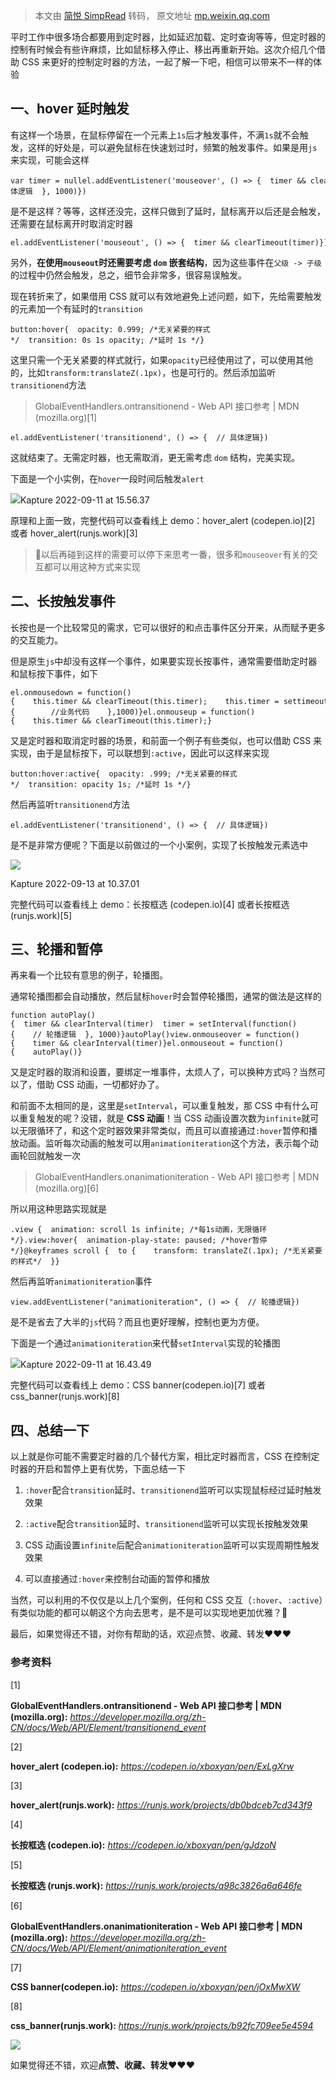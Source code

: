 > 本文由 [简悦 SimpRead](http://ksria.com/simpread/) 转码， 原文地址 [mp.weixin.qq.com](https://mp.weixin.qq.com/s/84eYQjIWk8W0hEgQ8daeSg)

平时工作中很多场合都要用到定时器，比如延迟加载、定时查询等等，但定时器的控制有时候会有些许麻烦，比如鼠标移入停止、移出再重新开始。这次介绍几个借助 CSS 来更好的控制定时器的方法，一起了解一下吧，相信可以带来不一样的体验

一、hover 延时触发
------------

有这样一个场景，在鼠标停留在一个元素上`1s`后才触发事件，不满`1s`就不会触发，这样的好处是，可以避免鼠标在快速划过时，频繁的触发事件。如果是用`js`来实现，可能会这样

```
var timer = nullel.addEventListener('mouseover', () => {  timer && clearTimeout(timer)  timer = setTimeout(() => {    // 具体逻辑  }, 1000)})
```

是不是这样？等等，这样还没完，这样只做到了延时，鼠标离开以后还是会触发，还需要在鼠标离开时取消定时器

```
el.addEventListener('mouseout', () => {  timer && clearTimeout(timer)})
```

另外，**在使用`mouseout`时还需要考虑 `dom` 嵌套结构**，因为这些事件在`父级 -> 子级`的过程中仍然会触发，总之，细节会非常多，很容易误触发。

现在转折来了，如果借用 CSS 就可以有效地避免上述问题，如下，先给需要触发的元素加一个有延时的`transition`

```
button:hover{  opacity: 0.999; /*无关紧要的样式*/  transition: 0s 1s opacity; /*延时 1s */}
```

这里只需一个无关紧要的样式就行，如果`opacity`已经使用过了，可以使用其他的，比如`transform:translateZ(.1px)`，也是可行的。然后添加监听`transitionend`方法

> GlobalEventHandlers.ontransitionend - Web API 接口参考 | MDN (mozilla.org)[1]

```
el.addEventListener('transitionend', () => {  // 具体逻辑})
```

这就结束了。无需定时器，也无需取消，更无需考虑 `dom` 结构，完美实现。

下面是一个小实例，在`hover`一段时间后触发`alert`

![](https://mmbiz.qpic.cn/mmbiz_gif/xvBbEKrVNtJcXh7SYHYRQCXTrcSA6Hr9ynyAgenOu2yjO3EH33JITzNQPhObAZnkLgf7icx4IakRsPkMmmZzjmg/640?wx_fmt=gif)Kapture 2022-09-11 at 15.56.37

原理和上面一致，完整代码可以查看线上 demo：hover_alert (codepen.io)[2] 或者 hover_alert(runjs.work)[3]

> 🤔以后再碰到这样的需要可以停下来思考一番，很多和`mouseover`有关的交互都可以用这种方式来实现

二、长按触发事件
--------

长按也是一个比较常见的需求，它可以很好的和点击事件区分开来，从而赋予更多的交互能力。

但是原生`js`中却没有这样一个事件，如果要实现长按事件，通常需要借助定时器和鼠标按下事件，如下

```
el.onmousedown = function(){    this.timer && clearTimeout(this.timer);    this.timer = settimeout(function(){        //业务代码    },1000)}el.onmouseup = function(){    this.timer && clearTimeout(this.timer);}
```

又是定时器和取消定时器的场景，和前面一个例子有些类似，也可以借助 CSS 来实现，由于是鼠标按下，可以联想到`:active`，因此可以这样来实现

```
button:hover:active{  opacity: .999; /*无关紧要的样式*/  transition: opacity 1s; /*延时 1s */}
```

然后再监听`transitionend`方法

```
el.addEventListener('transitionend', () => {  // 具体逻辑})
```

是不是非常方便呢？下面是以前做过的一个小案例，实现了长按触发元素选中

![](https://mmbiz.qpic.cn/mmbiz_gif/xvBbEKrVNtJcXh7SYHYRQCXTrcSA6Hr9qXXviaaxicIQr7ZQJcXjQ9wsBAthjr4vcn2qiakRrkLopgOpRwpw5Nsvw/640?wx_fmt=gif)

Kapture 2022-09-13 at 10.37.01

完整代码可以查看线上 demo：长按框选 (codepen.io)[4] 或者长按框选 (runjs.work)[5]

三、轮播和暂停
-------

再来看一个比较有意思的例子，轮播图。

通常轮播图都会自动播放，然后鼠标`hover`时会暂停轮播图，通常的做法是这样的

```
function autoPlay(){  timer && clearInterval(timer)  timer = setInterval(function(){    // 轮播逻辑  }, 1000)}autoPlay()view.onmouseover = function(){    timer && clearInterval(timer)}el.onmouseout = function(){    autoPlay()}
```

又是定时器的取消和设置，要绑定一堆事件，太烦人了，可以换种方式吗？当然可以了，借助 CSS 动画，一切都好办了。

和前面不太相同的是，这里是`setInterval`，可以重复触发，那 CSS 中有什么可以重复触发的呢？没错，就是 **CSS 动画**！当 CSS 动画设置次数为`infinite`就可以无限循环了，和这个定时器效果非常类似，而且可以直接通过`:hover`暂停和播放动画。监听每次动画的触发可以用`animationiteration`这个方法，表示每个动画轮回就触发一次

> GlobalEventHandlers.onanimationiteration - Web API 接口参考 | MDN (mozilla.org)[6]

所以用这种思路实现就是

```
.view {  animation: scroll 1s infinite; /*每1s动画，无限循环*/}.view:hover{  animation-play-state: paused; /*hover暂停*/}@keyframes scroll {  to {    transform: translateZ(.1px); /*无关紧要的样式*/  }}
```

然后再监听`animationiteration`事件

```
view.addEventListener("animationiteration", () => {  // 轮播逻辑})
```

是不是省去了大半的`js`代码？而且也更好理解，控制也更为方便。

下面是一个通过`animationiteration`来代替`setInterval`实现的轮播图

![](https://mmbiz.qpic.cn/mmbiz_gif/xvBbEKrVNtJcXh7SYHYRQCXTrcSA6Hr9ErceIO9ejOiaqdhfdfzcy7u3YH7ABbot9YVoFIvqtwHKmyy84oUobFQ/640?wx_fmt=gif)Kapture 2022-09-11 at 16.43.49

完整代码可以查看线上 demo：CSS banner(codepen.io)[7] 或者 css_banner(runjs.work)[8]

四、总结一下
------

以上就是你可能不需要定时器的几个替代方案，相比定时器而言，CSS 在控制定时器的开启和暂停上更有优势，下面总结一下

1.  `:hover`配合`transition`延时、`transitionend`监听可以实现鼠标经过延时触发效果
    
2.  `:active`配合`transition`延时、`transitionend`监听可以实现长按触发效果
    
3.  CSS 动画设置`infinite`后配合`animationiteration`监听可以实现周期性触发效果
    
4.  可以直接通过`:hover`来控制台动画的暂停和播放
    

当然，可以利用的不仅仅是以上几个案例，任何和 CSS 交互（`:hover`、`:active`）有类似功能的都可以朝这个方向去思考，是不是可以实现地更加优雅？🤔

最后，如果觉得还不错，对你有帮助的话，欢迎点赞、收藏、转发❤❤❤

### 参考资料

[1]

**GlobalEventHandlers.ontransitionend - Web API 接口参考 | MDN (mozilla.org):** _https://developer.mozilla.org/zh-CN/docs/Web/API/Element/transitionend_event_

[2]

**hover_alert (codepen.io):** _https://codepen.io/xboxyan/pen/ExLgXrw_

[3]

**hover_alert(runjs.work):** _https://runjs.work/projects/db0bdceb7cd343f9_

[4]

**长按框选 (codepen.io):** _https://codepen.io/xboxyan/pen/gJdzoN_

[5]

**长按框选 (runjs.work):** _https://runjs.work/projects/a98c3826a6a646fe_

[6]

**GlobalEventHandlers.onanimationiteration - Web API 接口参考 | MDN (mozilla.org):** _https://developer.mozilla.org/zh-CN/docs/Web/API/Element/animationiteration_event_

[7]

**CSS banner(codepen.io):** _https://codepen.io/xboxyan/pen/jOxMwXW_

[8]

**css_banner(runjs.work):** _https://runjs.work/projects/b92fc709ee5e4594_

![](https://mmbiz.qpic.cn/mmbiz_png/SMw0rcHsoNLAKEL00pOAy3DCthdVEybxIyEB5d9819WpqDIVaKIib5QC57tITUiaWqibLShibbYW3OGPyHODjMicJ0w/640?wx_fmt=png&wxfrom=5&wx_lazy=1&wx_co=1)

如果觉得还不错，欢迎**点赞、收藏、转发**❤❤❤